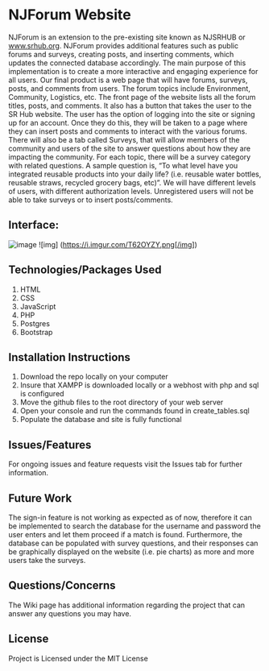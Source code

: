 # NJForum Website 

NJForum is an extension to the pre-existing site known as NJSRHUB or www.srhub.org. NJForum provides additional features such as public forums and surveys, creating posts, and inserting comments, which updates the connected database accordingly. The main purpose of this implementation is to create a more interactive and engaging experience for all users. Our final product is a web page that will have forums, surveys, posts, and comments from users. The forum topics include Environment, Community, Logistics, etc. The front page of the website lists all the forum titles, posts, and comments. It also has a button that takes the user to the SR Hub website. The user has the option of logging into the site or signing up for an account. Once they do this, they will be taken to a page where they can insert posts and comments to interact with the various forums. There will also be a tab called Surveys, that will allow members of the community and users of the site to answer questions about how they are impacting the community. For each topic, there will be a survey category with related questions. A sample question is, “To what level have you integrated reusable products into your daily life? (i.e. reusable water bottles,  reusable straws, recycled grocery bags, etc)”. We will have different levels of users, with different authorization levels. Unregistered users will not be able to take surveys or to insert posts/comments.

## Interface: 

![image](https://i.imgur.com/lhz1j4A.png)
![img] (https://i.imgur.com/T62OYZY.png[/img])


## Technologies/Packages Used
1) HTML
2) CSS
3) JavaScript
4) PHP
5) Postgres
6) Bootstrap

## Installation Instructions
1) Download the repo locally on your computer
2) Insure that XAMPP is downloaded locally or a webhost with php and sql is configured
3) Move the github files to the root directory of your web server
4) Open your console and run the commands found in create_tables.sql
5) Populate the database and site is fully functional

## Issues/Features
For ongoing issues and feature requests visit the Issues tab for further information.

## Future Work
The sign-in feature is not working as expected as of now, therefore it can be implemented to search the database for the username and password the user enters and let them proceed if a match is found. Furthermore, the database can be populated with survey questions, and their responses can be graphically displayed on the website (i.e. pie charts) as more and more users take the surveys. 

## Questions/Concerns
The Wiki page has additional information regarding the project that can answer any questions you may have.

## License
Project is Licensed under the MIT License

